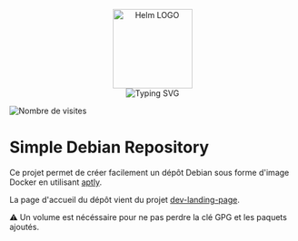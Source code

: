 <p align="center">
    <img src="https://avatars.githubusercontent.com/u/82603435?v=4" width="140px" alt="Helm LOGO"/>
    <br>
    <img src="https://readme-typing-svg.herokuapp.com?font=Fira+Code&pause=1000&vCenter=true&width=435&lines=Simple+Debian+Repository;Share+.deb+easily+on+your+hosts" alt="Typing SVG" />
</p>

![Nombre de visites](https://visitor-badge.deta.dev/badge?page_id=qjoly.debianrepo)


# Simple Debian Repository

Ce projet permet de créer facilement un dépôt Debian sous forme d'image Docker en utilisant [aptly](https://www.aptly.info/).

La page d'accueil du dépôt vient du projet [dev-landing-page](https://github.com/flexdinesh/dev-landing-page).

:warning: Un volume est nécéssaire pour ne pas perdre la clé GPG et les paquets ajoutés.

